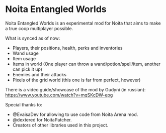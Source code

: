 # Noita Entangled Worlds

Noita Entangled Worlds is an experimental mod for Noita that aims to make a true coop multiplayer possible.

What is synced as of now:
 - Players, their positions, health, perks and inventories
 - Wand usage
 - Item usage
 - Items in world (One player can throw a wand/potion/spell/item, another can pick it up)
 - Enemies and their attacks
 - Pixels of the grid world (this one is far from perfect, however)

There is a video guide/showcase of the mod by Gudyni (in russian): https://www.youtube.com/watch?v=mqSKcDW-epg

Special thanks to:
 - @EvaisaDev for allowing to use code from Noita Arena mod.
 - @dextered for NoitaPatcher.
 - Creators of other libraries used in this project.

